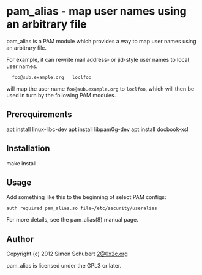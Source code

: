 pam_alias - map user names using an arbitrary file
==================================================

pam_alias is a PAM module which provides a way to map user names using
an arbitrary file.

For example, it can rewrite mail address- or jid-style user names to
local user names.

      foo@sub.example.org	loclfoo

will map the user name `foo@sub.example.org` to `loclfoo`, which will
then be used in turn by the following PAM modules.


Prerequirements
---------------

  apt install linux-libc-dev
  apt install libpam0g-dev
  apt install docbook-xsl
  
Installation
------------

make install


Usage
-----

Add something like this to the beginning of select PAM configs:

    auth required pam_alias.so file=/etc/security/useralias

For more details, see the pam_alias(8) manual page.


Author
------

Copyright (c) 2012 Simon Schubert <2@0x2c.org>

pam_alias is licensed under the GPL3 or later.
